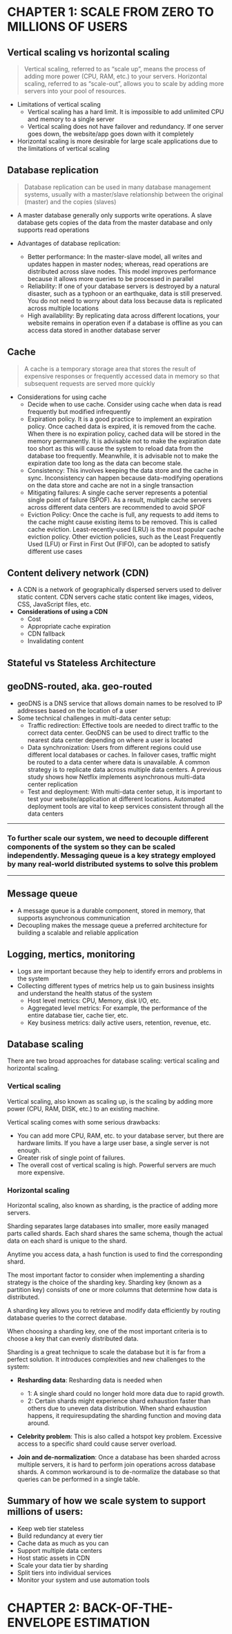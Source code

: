 # CHAPTER 1: SCALE FROM ZERO TO MILLIONS OF USERS

## Vertical scaling vs horizontal scaling
>Vertical scaling, referred to as “scale up”, means the process of adding more power (CPU,
RAM, etc.) to your servers. Horizontal scaling, referred to as “scale-out”, allows you to scale
by adding more servers into your pool of resources.

* Limitations of vertical scaling
  * Vertical scaling has a hard limit. It is impossible to add unlimited CPU and memory to a
single server
  * Vertical scaling does not have failover and redundancy. If one server goes down, the
website/app goes down with it completely
* Horizontal scaling is more desirable for large scale applications due to the limitations of
vertical scaling

## Database replication
>Database replication can be used in many database management
systems, usually with a master/slave relationship between the original (master) and the copies
(slaves)

* A master database generally only supports write operations. A slave database gets copies of
the data from the master database and only supports read operations

* Advantages of database replication:
  *  Better performance: In the master-slave model, all writes and updates happen in master
nodes; whereas, read operations are distributed across slave nodes. This model improves
performance because it allows more queries to be processed in parallel
  * Reliability: If one of your database servers is destroyed by a natural disaster, such as a
typhoon or an earthquake, data is still preserved. You do not need to worry about data loss
because data is replicated across multiple locations
  * High availability: By replicating data across different locations, your website remains in
operation even if a database is offline as you can access data stored in another database
server

## Cache
>A cache is a temporary storage area that stores the result of expensive responses or frequently
accessed data in memory so that subsequent requests are served more quickly
* Considerations for using cache
  *  Decide when to use cache. Consider using cache when data is read frequently but
modified infrequently
  * Expiration policy. It is a good practice to implement an expiration policy. Once cached
data is expired, it is removed from the cache. When there is no expiration policy, cached
data will be stored in the memory permanently. It is advisable not to make the expiration
date too short as this will cause the system to reload data from the database too frequently.
Meanwhile, it is advisable not to make the expiration date too long as the data can become
stale.
  * Consistency: This involves keeping the data store and the cache in sync. Inconsistency
can happen because data-modifying operations on the data store and cache are not in a
single transaction
  * Mitigating failures: A single cache server represents a potential single point of failure
(SPOF). As a result, multiple cache servers across different data centers are recommended to avoid SPOF
  * Eviction Policy: Once the cache is full, any requests to add items to the cache might
cause existing items to be removed. This is called cache eviction. Least-recently-used
(LRU) is the most popular cache eviction policy. Other eviction policies, such as the Least
Frequently Used (LFU) or First in First Out (FIFO), can be adopted to satisfy different use
cases  

## Content delivery network (CDN)
* A CDN is a network of geographically dispersed servers used to deliver static content. CDN
servers cache static content like images, videos, CSS, JavaScript files, etc.
* **Considerations of using a CDN**
  * Cost
  * Appropriate cache expiration
  * CDN fallback
  * Invalidating content
  
## Stateful vs Stateless Architecture

## geoDNS-routed, aka. geo-routed
* geoDNS is a DNS service that allows domain names to be resolved to IP addresses based on the location of a user
* Some technical challenges in multi-data center setup:
  * Traffic redirection: Effective tools are needed to direct traffic to the correct data center.
GeoDNS can be used to direct traffic to the nearest data center depending on where a user
is located
  * Data synchronization: Users from different regions could use different local databases or
caches. In failover cases, traffic might be routed to a data center where data is unavailable.
A common strategy is to replicate data across multiple data centers. A previous study
shows how Netflix implements asynchronous multi-data center replication
  * Test and deployment: With multi-data center setup, it is important to test your
website/application at different locations. Automated deployment tools are vital to keep
services consistent through all the data centers
---
### To further scale our system, we need to decouple different components of the system so they can be scaled independently. Messaging queue is a key strategy employed by many real-world distributed systems to solve this problem
---
## Message queue
* A message queue is a durable component, stored in memory, that supports asynchronous communication
* Decoupling makes the message queue a preferred architecture for building a scalable and reliable application

## Logging, mertics, monitoring
* Logs are important because they help to identify errors and problems
in the system
* Collecting different types of metrics help us to gain business insights and understand
the health status of the system
  * Host level metrics: CPU, Memory, disk I/O, etc.
  * Aggregated level metrics: For example, the performance of the entire database tier, cache
tier, etc.
  *  Key business metrics: daily active users, retention, revenue, etc.

##  Database scaling
There are two broad approaches for database scaling: vertical scaling and horizontal scaling.

### Vertical scaling
Vertical scaling, also known as scaling up, is the scaling by adding more power (CPU, RAM, DISK, etc.) to an existing machine.

Vertical scaling comes with some serious drawbacks:
- You can add more CPU, RAM, etc. to your database server, but there are hardware limits. If you have a large user base, a single server is not enough.
-  Greater risk of single point of failures.
- The overall cost of vertical scaling is high. Powerful servers are much more expensive.

### Horizontal scaling
Horizontal scaling, also known as sharding, is the practice of adding more servers.

Sharding separates large databases into smaller, more easily managed parts called shards. Each shard shares the same schema, though the actual data on each shard is unique to the shard.

Anytime you access data, a hash function is used to find the
corresponding shard.

The most important factor to consider when implementing a sharding strategy is the choice of the sharding key. Sharding key (known as a partition key) consists of one or more columns that determine how data is distributed.

A sharding key allows you to retrieve and modify data efficiently by routing database queries to the correct database.

When choosing a sharding key, one of the most important criteria is to choose a key that can evenly distributed data.

Sharding is a great technique to scale the database but it is far from a perfect solution. It introduces complexities and new challenges to the system:

- __Resharding data__: Resharding data is needed when 
  - 1: A single shard could no longer hold more data due to rapid growth. 
  - 2: Certain shards might experience shard exhaustion faster than others due to uneven data distribution. When shard exhaustion happens, it requiresupdating the sharding function and moving data around.

- __Celebrity problem__: This is also called a hotspot key problem. Excessive access to a specific shard could cause server overload.

- __Join and de-normalization__: Once a database has been sharded across multiple servers, it is hard to perform join operations across database shards. A common workaround is to de-normalize the database so that queries can be performed in a single table.

## Summary of how we scale system to support millions of users:
- Keep web tier stateless
- Build redundancy at every tier
- Cache data as much as you can
- Support multiple data centers
- Host static assets in CDN
- Scale your data tier by sharding
- Split tiers into individual services
- Monitor your system and use automation tools


# CHAPTER 2: BACK-OF-THE-ENVELOPE ESTIMATION






